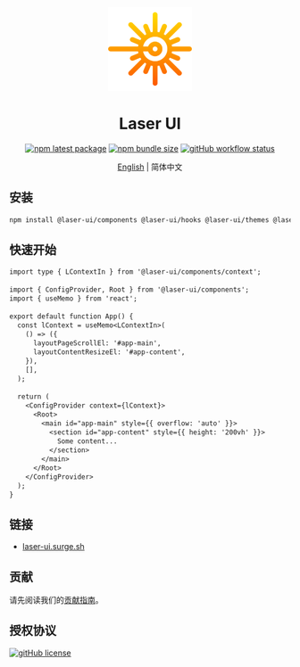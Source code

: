 <p align="center">
  <a href="//laser-ui.surge.sh/" rel="noopener" target="_blank"><img width="150" src="apps/site/public/logo.png" alt="logo"></a>
</p>

<h1 align="center">Laser UI</h1>

<div align="center">

<!-- prettier-ignore-start -->
[![npm latest package](http://img.shields.io/npm/v/@laser-ui/components/latest.svg?style=flat-square)](https://www.npmjs.com/package/@laser-ui/components)
[![npm bundle size](https://img.shields.io/bundlephobia/minzip/@laser-ui/components?style=flat-square)](https://bundlephobia.com/package/@laser-ui/components)
[![gitHub workflow status](https://img.shields.io/github/actions/workflow/status/laser-ui/laser-ui/main.yml?branch=main&style=flat-square)](https://github.com/laser-ui/laser-ui/actions/workflows/main.yml)
<!-- prettier-ignore-end -->

</div>
 
<div align="center">

[English](README.md) | 简体中文

</div>

## 安装

```bash
npm install @laser-ui/components @laser-ui/hooks @laser-ui/themes @laser-ui/utils
```

## 快速开始

```tsx
import type { LContextIn } from '@laser-ui/components/context';

import { ConfigProvider, Root } from '@laser-ui/components';
import { useMemo } from 'react';

export default function App() {
  const lContext = useMemo<LContextIn>(
    () => ({
      layoutPageScrollEl: '#app-main',
      layoutContentResizeEl: '#app-content',
    }),
    [],
  );

  return (
    <ConfigProvider context={lContext}>
      <Root>
        <main id="app-main" style={{ overflow: 'auto' }}>
          <section id="app-content" style={{ height: '200vh' }}>
            Some content...
          </section>
        </main>
      </Root>
    </ConfigProvider>
  );
}
```

## 链接

- [laser-ui.surge.sh](//laser-ui.surge.sh)

## 贡献

请先阅读我们的[贡献指南](/CONTRIBUTING.md)。

## 授权协议

[![gitHub license](https://img.shields.io/github/license/laser-ui/laser-ui?style=flat-square)](/LICENSE)
